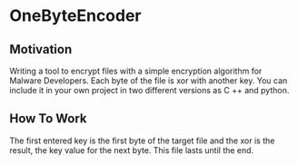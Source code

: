 # OneByteEncoder

## Motivation
Writing a tool to encrypt files with a simple encryption algorithm for Malware Developers. Each byte of the file is xor with another key. You can include it in your own project in two different versions as C ++ and python.

## How To Work

The first entered key is the first byte of the target file and the xor is the result, the key value for the next byte. This file lasts until the end.

